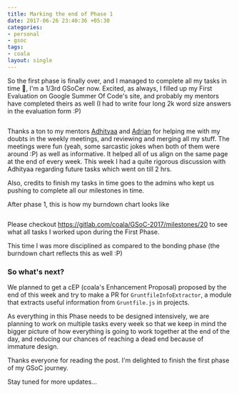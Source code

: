 ```yaml
---
title: Marking the end of Phase 1
date: 2017-06-26 23:40:36 +05:30
categories:
- personal
- gsoc
tags:
- coala
layout: single
---
```

So the first phase is finally over, and I managed to complete all my tasks in time :tada:, I'm a 1/3rd GSoCer now. Excited, as always, I filled up my First Evaluation on Google Summer Of Code's site, and probably my mentors have completed theirs as well (I had to write four long 2k word size answers in the evaluation form :P)

<img src="https://s21.postimg.cc/juvvk2k6v/Screenshot_from_2017-06-26_22-51-41.png" alt="">

Thanks a ton to my mentors [Adhityaa](http://github.com/adtac/) and [Adrian](https://github.com/Adrianzatreanu) for helping me with my doubts in the weekly meetings, and reviewing and merging all my stuff. The meetings were fun (yeah, some sarcastic jokes when both of them were around :P) as well as informative. It helped all of us align on the same page at the end of every week. This week I had a quite rigorous discussion with Adhityaa regarding future tasks which went on till 2 hrs.

Also, credits to finish my tasks in time goes to the admins who kept us pushing to complete all our milestones in time.

After phase 1, this is how my burndown chart looks like

<img src="https://s17.postimg.cc/6a4n7cjzj/Screenshot_from_2017-06-26_22-52-38.png" alt="">

Please checkout https://gitlab.com/coala/GSoC-2017/milestones/20 to see what all tasks I worked upon during the First Phase.

This time I was more disciplined as compared to the bonding phase (the burndown chart reflects this as well :P)


### So what's next?

We planned to get a cEP (coala's Enhancement Proposal) proposed by the end of this week and try to make a PR for `GruntfileInfoExtractor`, a module that extracts useful information from `Gruntfile.js` in projects.

As everything in this Phase needs to be designed intensively, we are planning to work on multiple tasks every week so that we keep in mind the bigger picture of how everything is going to work together at the end of the day, and reducing our chances of reaching a dead end because of immature design.

Thanks everyone for reading the post. I'm delighted to finish the first phase of my GSoC journey.

Stay tuned for more updates...